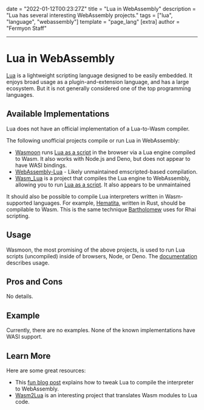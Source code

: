 date = "2022-01-12T00:23:27Z"
title = "Lua in WebAssembly"
description = "Lua has several interesting WebAssembly projects."
tags = ["lua", "language", "webassembly"]
template = "page_lang"
[extra]
author = "Fermyon Staff"

---

# Lua in WebAssembly

[Lua](https://www.lua.org/) is a lightweight scripting language designed to be easily embedded. It enjoys broad usage as a plugin-and-extension language, and has a large ecosystem. But it is not generally considered one of the top programming languages.

## Available Implementations

Lua does not have an official implementation of a Lua-to-Wasm compiler.

The following unofficial projects compile or run Lua in WebAssembly:

- [Wasmoon](https://github.com/ceifa/wasmoon) runs [Lua as a script](https://www.fermyon.com/blog/scripts-vs-compiled-wasm) in the browser via a Lua engine compiled to Wasm. It also works with Node.js and Deno, but does not appear to have WASI bindings.
- [WebAssembly-Lua](https://github.com/ysugimoto/webassembly-lua) - Likely unmaintained emscripted-based compilation.
- [Wasm_Lua](https://github.com/vvanders/wasm_lua) is a project that compiles the Lua engine to WebAssembly, allowing you to run [Lua as a script](https://www.fermyon.com/blog/scripts-vs-compiled-wasm). It also appears to be unmaintained

It should also be possible to compile Lua interpreters written in Wasm-supported languages. For example, [Hematita](https://crates.io/crates/hematita), written in Rust, should be compilable to Wasm. This is the
same technique [Bartholomew](https://developer.fermyon.com/bartholomew/index) uses for Rhai scripting. 

## Usage

Wasmoon, the most promising of the above projects, is used to run Lua scripts (uncompiled) inside of browsers, Node, or Deno. The [documentation](https://github.com/ceifa/wasmoon#api-usage) describes usage.

## Pros and Cons

No details. 

## Example

Currently, there are no examples. None of the known implementations have WASI support.

## Learn More

Here are some great resources:

- This [fun blog post](https://yiwei.dev/port-lua-to-web-environment-using-webassembly/) explains how to tweak Lua to compile the interpreter to WebAssembly.
- [Wasm2Lua](https://github.com/SwadicalRag/wasm2lua) is an interesting project that translates Wasm modules to Lua code. 
